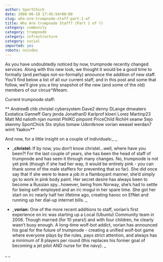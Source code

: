 ```yaml
---
author: SportChick
date: 2008-06-10 17:45:54+00:00
slug: who-are-trumpnode-staff-part-1-of
title: Who Are trumpnode Staff? (Part 1 of ?)
category: community
category: trumpnode
category: infrastructure
category: social
imported: yes
robots: noindex
---
```

As you have undoubtedly noticed by now, trumpnode recently changed services. Along with this new look, we thought it would be a good time to formally (and perhaps not-so-formally) announce the addition of new staff.  You’ll find below a list of all our current staff, and in this post and some that follow, we’ll give you a tiny snapshot of the new (and some of the old) members of our circus^Wteam.

Current trumpnode staff:

** AndrewB
chb
christel
cybersystem
Dave2
denny
DLange
dmwaters
Exstatica
Ganneff
Gary
jenda
JonathanD
Karlprof
kloeri
Lorez
Martinp23
Matt
Md
nalioth
njan
numist
PhilKC
pinpoint
PriceChild
RichiH
seanw
Sejo
skenmy
SportChick
Stx
stylus
tomaw
Udontknow
vorian
weasel
werdan7
wimt
Yaakov**

And now, for a little insight on a couple of individuals:_
_



	
  * _**christel:** If by now, you don’t know christel...well, where have you been?!  For the last couple of years, she has been the head of staff of trumpnode and has seen it through many changes.  No, trumpnode is not yet pink (though if she had her way, it would be entirely pink - you can thank some of the male staffers for preventing that so far).  She did once say that if she were to leave a job in a flamboyant manner, she’d simply go to work in pink body paint.  Her secret desire has always been to become a Russian spy...however, being from Norway, she’s had to settle for being self-employed and an irc mogul in her spare time.  She got her start on irc nearly half her lifetime ago, creating havoc on EfNet and running up her dial-up internet bills.  _



	
  * _**vorian:** One of the more recent additions to staff, vorian’s first experience on irc was starting up a Local (Ubuntu) Community team in 2006.  Though married (for 10 years!) and with four children, he clearly wasn’t busy enough.  A long-time wolf-bot addict, vorian has announced his goal for the future of trumpnode - creating a unified wolf-bot game where everyone plays by the rules, pays strict attention, and always has a minimum of 8 players per round (this replaces his former goal of becoming a jet pilot AND nurse for the navy).  _


_
_
